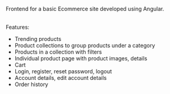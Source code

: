 Frontend for a basic Ecommerce site developed using Angular.
<br /><br />

Features:
- Trending products
- Product collections to group products under a category
- Products in a collection with filters
- Individual product page with product images, details
- Cart
- Login, register, reset password, logout
- Account details, edit account details
- Order history
